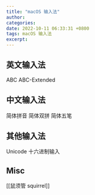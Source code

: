 ```yaml
---
title: "macOS 输入法"
author: 
categories: 
date: 2022-10-11 06:33:31 +0800
tags: macOS 输入法
excerpt: 
---
```





## 英文输入法


ABC
ABC-Extended



## 中文输入法


简体拼音
简体双拼
简体五笔






## 其他输入法

Unicode 十六进制输入








## Misc





[[鼠须管 squirrel]]











